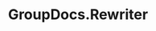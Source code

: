 ---
id: home
url: rewriter
title: GroupDocs.Rewriter
weight: 1
description: ""
productName: GroupDocs.Rewriter
hideChildren: True
---